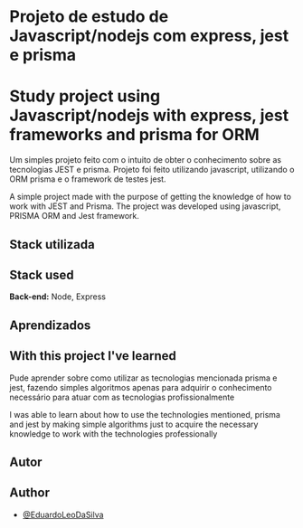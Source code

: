 
# Projeto de estudo de Javascript/nodejs com express, jest e prisma
# Study project using Javascript/nodejs with express, jest frameworks and prisma for ORM

Um simples projeto feito com o intuito de obter o conhecimento sobre as tecnologias JEST e prisma. Projeto foi feito utilizando javascript, utilizando o ORM prisma e o framework de testes jest.

A simple project made with the purpose of getting the knowledge of how to work with JEST and Prisma. The project was developed using javascript, PRISMA ORM and Jest framework.

## Stack utilizada
## Stack used

**Back-end:** Node, Express


## Aprendizados
## With this project I've learned

Pude aprender sobre como utilizar as tecnologias mencionada prisma e jest, fazendo simples algoritmos apenas para adquirir o conhecimento necessário para atuar com as tecnologias profissionalmente

I was able to learn about how to use the technologies mentioned, prisma and jest by making simple algorithms just to acquire the necessary knowledge to work with the technologies professionally



## Autor
## Author

- [@EduardoLeoDaSilva](https://github.com/EduardoLeoDaSilva)


